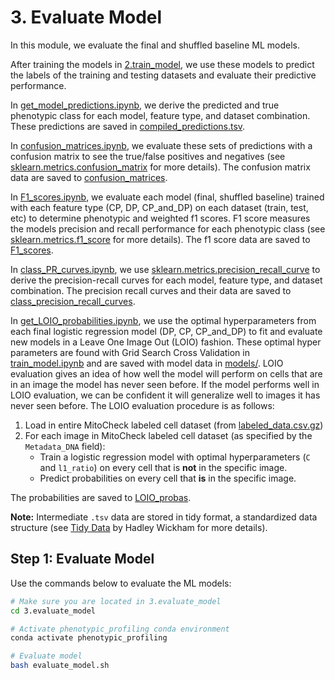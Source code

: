 # 3. Evaluate Model

In this module, we evaluate the final and shuffled baseline ML models.

After training the models in [2.train_model](../2.train_model/), we use these models to predict the labels of the training and testing datasets and evaluate their predictive performance.

In [get_model_predictions.ipynb](get_model_predictions.ipynb), we derive the predicted and true phenotypic class for each model, feature type, and dataset combination.
These predictions are saved in [compiled_predictions.tsv](predictions/compiled_predictions.tsv).

In [confusion_matrices.ipynb](confusion_matrices.ipynb), we evaluate these sets of predictions with a confusion matrix to see the true/false positives and negatives (see [sklearn.metrics.confusion_matrix](https://scikit-learn.org/stable/modules/generated/sklearn.metrics.confusion_matrix.html) for more details).
The confusion matrix data are saved to [confusion_matrices](evaluations/confusion_matrices).

In [F1_scores.ipynb](F1_scores.ipynb), we evaluate each model (final, shuffled baseline) trained with each feature type (CP, DP, CP_and_DP) on each dataset (train, test, etc) to determine phenotypic and weighted f1 scores.
F1 score measures the models precision and recall performance for each phenotypic class (see [sklearn.metrics.f1_score](https://scikit-learn.org/stable/modules/generated/sklearn.metrics.f1_score.html) for more details).
The f1 score data are saved to [F1_scores](evaluations/F1_scores).

In [class_PR_curves.ipynb](class_PR_curves.ipynb), we use [sklearn.metrics.precision_recall_curve](https://scikit-learn.org/stable/modules/generated/sklearn.metrics.precision_recall_curve.html) to derive the precision-recall curves for each model, feature type, and dataset combination.
The precision recall curves and their data are saved to [class_precision_recall_curves](evaluations/class_precision_recall_curves/).

In [get_LOIO_probabilities.ipynb](get_LOIO_probabilities.ipynb), we use the optimal hyperparameters from each final logistic regression model (DP, CP, CP_and_DP) to fit and evaluate new models in a Leave One Image Out (LOIO) fashion.
These optimal hyper parameters are found with Grid Search Cross Validation in [train_model.ipynb](../2.train_model/train_model.ipynb) and are saved with model data in [models/](../2.train_model/models/).
LOIO evaluation gives an idea of how well the model will perform on cells that are in an image the model has never seen before.
If the model performs well in LOIO evaluation, we can be confident it will generalize well to images it has never seen before.
The LOIO evaluation procedure is as follows:
1) Load in entire MitoCheck labeled cell dataset (from [labeled_data.csv.gz](../data/labeled_data.csv.gz))
2) For each image in MitoCheck labeled cell dataset (as specified by the `Metadata_DNA` field):
    - Train a logistic regression model with optimal hyperparameters (`C` and `l1_ratio`) on every cell that is **not** in the specific image.
    - Predict probabilities on every cell that **is** in the specific image.

The probabilities are saved to [LOIO_probas](evaluations/LOIO_probas).

**Note:** Intermediate `.tsv` data are stored in tidy format, a standardized data structure (see [Tidy Data](https://vita.had.co.nz/papers/tidy-data.pdf) by Hadley Wickham for more details).

## Step 1: Evaluate Model

Use the commands below to evaluate the ML models:

```sh
# Make sure you are located in 3.evaluate_model
cd 3.evaluate_model

# Activate phenotypic_profiling conda environment
conda activate phenotypic_profiling

# Evaluate model
bash evaluate_model.sh
```